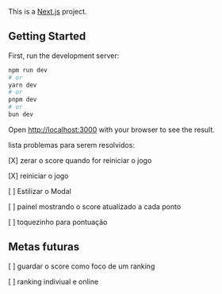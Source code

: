 This is a [Next.js](https://nextjs.org/) project.

## Getting Started

First, run the development server:

```bash
npm run dev
# or
yarn dev
# or
pnpm dev
# or
bun dev
```

Open [http://localhost:3000](http://localhost:3000) with your browser to see the result.

lista problemas para serem resolvidos:

[X] zerar o score quando for reiniciar o jogo 

[X] reiniciar o jogo

[ ] Estilizar o Modal

[ ] painel mostrando o score atualizado a cada ponto

[ ] toquezinho para pontuação 

## Metas futuras

[ ] guardar o score como foco de um ranking

[ ] ranking indiviual e online 
